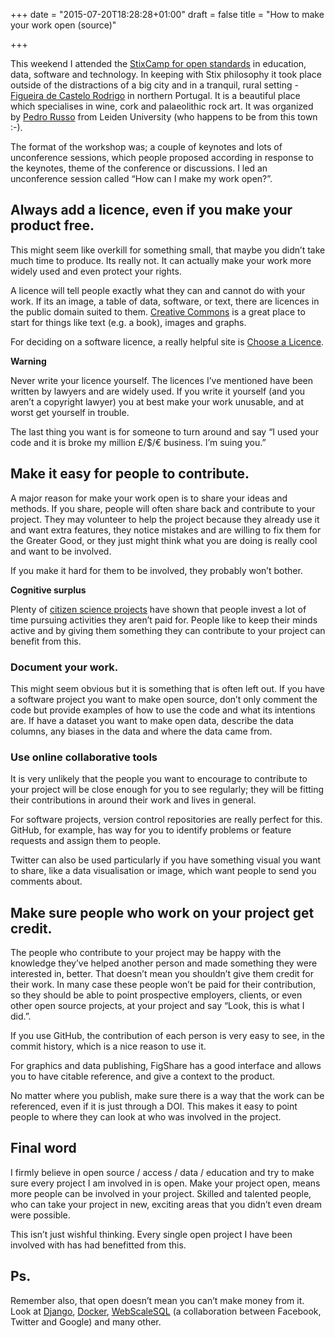 +++
date = "2015-07-20T18:28:28+01:00"
draft = false
title = "How to make your work open (source)"

+++

<p>This weekend I attended the <a href="http://www.open.org.pt/">StixCamp for open standards</a> in education, data, software and technology. In keeping with Stix philosophy it took place outside of the distractions of a big city and in a tranquil, rural setting - <a href="https://www.google.com/maps/place/6440+Figueira+de+Castelo+Rodrigo,+Portugal/@40.895109,-6.969841,9z/data=!4m2!3m1!1s0xd3c64d9773ca241:0x47ccf330736e716?hl=en-US">Figueira de Castelo Rodrigo</a> in northern Portugal. It is a beautiful place which specialises in wine, cork and palaeolithic rock art. It was organized by <a href="http://www.scienceoffice.org/sobre/equipa/pedro-russo/">Pedro Russo</a> from Leiden University (who happens to be from this town :-).</p>
<p>The format of the workshop was; a couple of keynotes and lots of unconference sessions, which people proposed according in response to the keynotes, theme of the conference or discussions. I led an unconference session called &ldquo;How can I make my work open?&rdquo;.</p>
<h2>Always add a licence, even if you make your product free.</h2>
<p>This might seem like overkill for something small, that maybe you didn&rsquo;t take much time to produce. Its really not. It can actually make your work more widely used and even protect your rights.</p>
<p>A licence will tell people exactly what they can and cannot do with your work. If its an image, a table of data, software, or text, there are licences in the public domain suited to them. <a href="http://creativecommons.org/choose/">Creative Commons</a> is a great place to start for things like text (e.g. a book), images and graphs.</p>
<p>For deciding on a software licence, a really helpful site is <a href="http://choosealicense.com/">Choose a Licence</a>.</p>
<p><strong>Warning</strong></p>
<p>Never write your licence yourself. The licences I&rsquo;ve mentioned have been written by lawyers and are widely used. If you write it yourself (and you aren&rsquo;t a copyright lawyer) you at best make your work unusable, and at worst get yourself in trouble.</p>
<p>The last thing you want is for someone to turn around and say &ldquo;I used your code and it is broke my million &pound;/$/&euro; business. I&rsquo;m suing you.&rdquo;</p>
<h2>Make it easy for people to contribute.</h2>
<p>A major reason for make your work open is to share your ideas and methods. If you share, people will often share back and contribute to your project. They may volunteer to help the project because they already use it and want extra features, they notice mistakes and are willing to fix them for the Greater Good, or they just might think what you are doing is really cool and want to be involved.</p>
<p>If you make it hard for them to be involved, they probably won&rsquo;t bother.</p>
<p><strong>Cognitive surplus</strong></p>
<p>Plenty of <a href="http://www.citizensciencecenter.com/featured-ted-cognitive-surplus-will-change-world/">citizen science projects</a> have shown that people invest a lot of time pursuing activities they aren&rsquo;t paid for. People like to keep their minds active and by giving them something they can contribute to your project can benefit from this.</p>
<h3>Document your work.</h3>
<p>This might seem obvious but it is something that is often left out. If you have a software project you want to make open source, don&rsquo;t only comment the code but provide examples of how to use the code and what its intentions are. If have a dataset you want to make open data, describe the data columns, any biases in the data and where the data came from.</p>
<h3>Use online collaborative tools</h3>
<p>It is very unlikely that the people you want to encourage to contribute to your project will be close enough for you to see regularly; they will be fitting their contributions in around their work and lives in general.</p>
<p>For software projects, version control repositories are really perfect for this. GitHub, for example, has way for you to identify problems or feature requests and assign them to people.</p>
<p>Twitter can also be used particularly if you have something visual you want to share, like a data visualisation or image, which want people to send you comments about.</p>
<h2>Make sure people who work on your project get credit.</h2>
<p>The people who contribute to your project may be happy with the knowledge they&rsquo;ve helped another person and made something they were interested in, better. That doesn&rsquo;t mean you shouldn&rsquo;t give them credit for their work. In many case these people won&rsquo;t be paid for their contribution, so they should be able to point prospective employers, clients, or even other open source projects, at your project and say &ldquo;Look, this is what I did.&rdquo;.</p>
<p>If you use GitHub, the contribution of each person is very easy to see, in the commit history, which is a nice reason to use it.</p>
<p>For graphics and data publishing, FigShare has a good interface and allows you to have citable reference, and give a context to the product.</p>
<p>No matter where you publish, make sure there is a way that the work can be referenced, even if it is just through a DOI. This makes it easy to point people to where they can look at who was involved in the project.</p>
<h2>Final word</h2>
<p>I firmly believe in open source / access / data / education and try to make sure every project I am involved in is open. Make your project open, means more people can be involved in your project. Skilled and talented people, who can take your project in new, exciting areas that you didn&rsquo;t even dream were possible.</p>
<p>This isn&rsquo;t just wishful thinking. Every single open project I have been involved with has had benefitted from this.</p>
<h2>Ps.</h2>
<p>Remember also, that open doesn&rsquo;t mean you can&rsquo;t make money from it. Look at <a href="http://djangoproject.com">Django</a>, <a href="http://docker.com">Docker</a>, <a href="http://webscalesql.org">WebScaleSQL</a> (a collaboration between Facebook, Twitter and Google) and many other.<strong></strong></p>